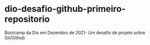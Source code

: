 # dio-desafio-github-primeiro-repositorio
Bootcamp da Dio em Dezembro de 2021- Um desafio de projeto sobre Git/Github
